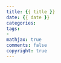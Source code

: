 ```yaml
---
title: {{ title }}
date: {{ date }}
categories:
tags:
- 
mathjax: true
comments: false
copyright: true
---
```

